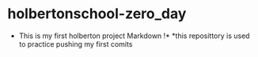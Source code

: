 # holbertonschool-zero_day
* This is my first holberton project Markdown !*
*this reposittory is used to practice pushing my first comits
